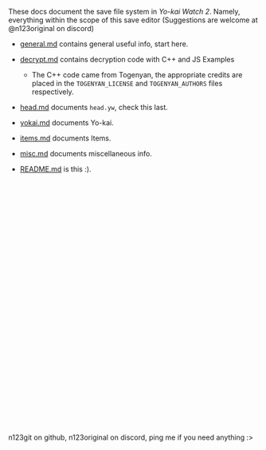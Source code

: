 These docs document the save file system in *Yo-kai Watch 2*. Namely, everything within the scope of this save editor (Suggestions are welcome at @n123original on discord)
* [general.md](https://github.com/n123git/YWSaveEditor/blob/main/docs/general.md) contains general useful info, start here.
* [decrypt.md](https://github.com/n123git/YWSaveEditor/blob/main/docs/decrypt.md) contains decryption code with C++ and JS Examples
   * The C++ code came from Togenyan, the appropriate credits are placed in the `TOGENYAN_LICENSE` and `TOGENYAN_AUTHORS` files respectively.
* [head.md](https://github.com/n123git/YWSaveEditor/blob/main/docs/head.md) documents `head.yw`, check this last.
* [yokai.md](https://github.com/n123git/YWSaveEditor/blob/main/docs/yokai.md) documents Yo-kai.
* [items.md](https://github.com/n123git/YWSaveEditor/blob/main/docs/general.md) documents Items.
* [misc.md](https://github.com/n123git/YWSaveEditor/blob/main/docs/misc.md) documents miscellaneous info.
* [README.md](https://github.com/n123git/YWSaveEditor/blob/main/docs/README.md) is this :).

  <br/>
  <br/>
  <br/>
  <br/>
  <br/>
  <br/>
  <br/>
  <br/>
  <br/>
  <br/>
  <br/>
  <br/>
  <br/>
  <br/>
  <br/>
  <br/>
  <br/>
  <br/>
  <br/>
  <br/>
  <br/>
  <br/>
  <br/>
  <br/>
  <br/>
  <br/>
  <br/>
  <br/>
  <br/>
n123git on github, n123original on discord, ping me if you need anything :>
